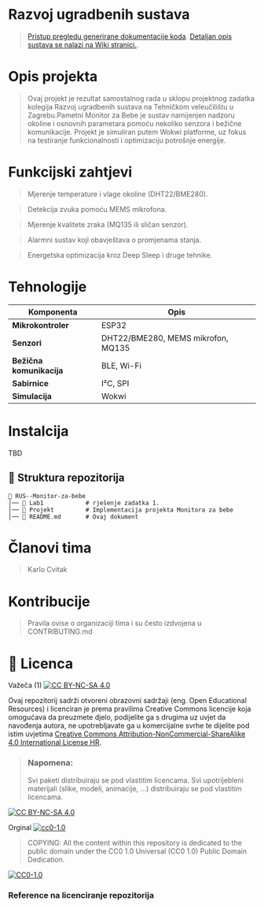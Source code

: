 # Razvoj ugradbenih sustava
> [Pristup pregledu generirane dokumentacije koda](https://karlocvitak.github.io/RUS--Monitor-za-bebe/).
> [Detaljan opis sustava se nalazi na Wiki stranici.](https://karlocvitak.github.io/RUS--Monitor-za-bebe/).


# Opis projekta

> Ovaj projekt je rezultat samostalnog rada u sklopu projektnog zadatka kolegija Razvoj ugradbenih sustava na Tehničkom veleučilištu u Zagrebu.Pametni Monitor za Bebe je sustav namijenjen nadzoru okoline i osnovnih parametara pomoću nekoliko senzora i bežične komunikacije. Projekt je simuliran putem Wokwi platforme, uz fokus na testiranje funkcionalnosti i optimizaciju potrošnje energije.  


# Funkcijski zahtjevi
> Mjerenje temperature i vlage okoline (DHT22/BME280).

> Detekcija zvuka pomoću MEMS mikrofona.

> Mjerenje kvalitete zraka (MQ135 ili sličan senzor).

> Alarmni sustav koji obavještava o promjenama stanja.

> Energetska optimizacija kroz Deep Sleep i druge tehnike.


# Tehnologije
| Komponenta | Opis |
|------------|------|
| **Mikrokontroler** | ESP32 |
| **Senzori** | DHT22/BME280, MEMS mikrofon, MQ135 |
| **Bežična komunikacija** | BLE, Wi-Fi |
| **Sabirnice** | I²C, SPI |
| **Simulacija** | Wokwi |

# Instalcija
TBD

## 📂 Struktura repozitorija
```
📁 RUS--Monitor-za-bebe
│── 📂 Lab1            # rješenje zadatka 1.
│── 📂 Projekt         # Implementacija projekta Monitora za bebe
│── 📄 README.md       # Ovaj dokument
```

# Članovi tima 
> Karlo Cvitak


# Kontribucije
>Pravila ovise o organizaciji tima i su često izdvojena u CONTRIBUTING.md
 

# 📝 Licenca
Važeča (1)
[![CC BY-NC-SA 4.0][cc-by-nc-sa-shield]][cc-by-nc-sa]

Ovaj repozitorij sadrži otvoreni obrazovni sadržaji (eng. Open Educational Resources)  i licenciran je prema pravilima Creative Commons licencije koja omogućava da preuzmete djelo, podijelite ga s drugima uz 
uvjet da navođenja autora, ne upotrebljavate ga u komercijalne svrhe te dijelite pod istim uvjetima [Creative Commons Attribution-NonCommercial-ShareAlike 4.0 International License HR][cc-by-nc-sa].
>
> ### Napomena:
>
> Svi paketi distribuiraju se pod vlastitim licencama.
> Svi upotrijebleni materijali  (slike, modeli, animacije, ...) distribuiraju se pod vlastitim licencama.

[![CC BY-NC-SA 4.0][cc-by-nc-sa-image]][cc-by-nc-sa]

[cc-by-nc-sa]: https://creativecommons.org/licenses/by-nc/4.0/deed.hr 
[cc-by-nc-sa-image]: https://licensebuttons.net/l/by-nc-sa/4.0/88x31.png
[cc-by-nc-sa-shield]: https://img.shields.io/badge/License-CC%20BY--NC--SA%204.0-lightgrey.svg

Orginal [![cc0-1.0][cc0-1.0-shield]][cc0-1.0]
>
>COPYING: All the content within this repository is dedicated to the public domain under the CC0 1.0 Universal (CC0 1.0) Public Domain Dedication.
>
[![CC0-1.0][cc0-1.0-image]][cc0-1.0]

[cc0-1.0]: https://creativecommons.org/licenses/by/1.0/deed.en
[cc0-1.0-image]: https://licensebuttons.net/l/by/1.0/88x31.png
[cc0-1.0-shield]: https://img.shields.io/badge/License-CC0--1.0-lightgrey.svg

### Reference na licenciranje repozitorija
